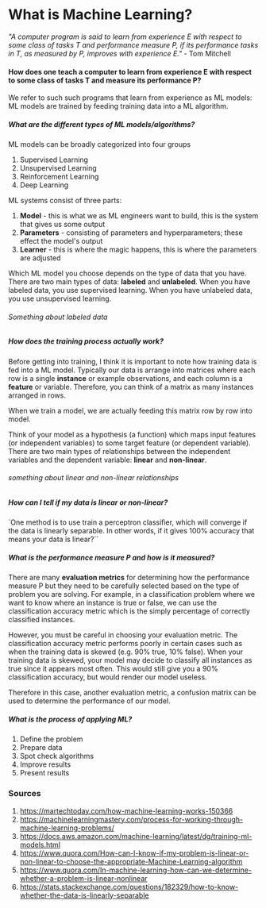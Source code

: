 # What is Machine Learning?

*"A computer program is said to learn from experience E with respect to some class of tasks T and performance measure P, if its performance tasks in T, as measured by P, improves with experience E."* - Tom Mitchell

#### How does one teach a computer to learn from experience E with respect to some class of tasks T and measure its performance P?

We refer to such such programs that learn from experience as ML models: ML models are trained by feeding training data into a ML algorithm.

##### What are the different types of ML models/algorithms?

ML models can be broadly categorized into four groups
1. Supervised Learning
2. Unsupervised Learning
3. Reinforcement Learning
4. Deep Learning

ML systems consist of three parts:
1. **Model** - this is what we as ML engineers want to build, this is the system that gives us some output
2. **Parameters** - consisting of parameters and hyperparameters; these effect the model's output
3. **Learner** - this is where the magic happens, this is where the parameters are adjusted

Which ML model you choose depends on the type of data that you have. There are two main types of data: **labeled** and **unlabeled**. When you have labeled data, you use supervised learning. When you have unlabeled data, you use unsupervised learning.

###### Something about labeled data

##### How does the training process actually work?

Before getting into training, I think it is important to note how training data is fed into a ML model. Typically our data is arrange into matrices where each row is a single **instance** or example observations, and each column is a **feature** or variable. Therefore, you can think of a matrix as many instances arranged in rows.

When we train a model, we are actually feeding this matrix row by row into model.

Think of your model as a hypothesis (a function) which maps input features (or independent variables) to some target feature (or dependent variable). There are two main types of relationships between the independent variables and the dependent variable: **linear** and **non-linear**.

###### something about linear and non-linear relationships

##### How can I tell if my data is linear or non-linear?

`One method is to use train a perceptron classifier, which will converge if the data is linearly separable. In other words, if it gives 100% accuracy that means your data is linear?``

##### What is the performance measure P and how is it measured?

There are many **evaluation metrics** for determining how the performance measure P but they need to be carefully selected based on the type of problem you are solving. For example, in a classification problem where we want to know where an instance is true or false, we can use the classification accuracy metric which is the simply percentage of correctly classified instances.

However, you must be careful in choosing your evaluation metric. The classification accuracy metric performs poorly in certain cases such as when the training data is skewed (e.g. 90% true, 10% false). When your training data is skewed, your model may decide to classify all instances as true since it appears most often. This would still give you a 90% classification accuracy, but would render our model useless.

Therefore in this case, another evaluation metric, a confusion matrix can be used to determine the performance of our model.

##### What is the process of applying ML?
1. Define the problem
2. Prepare data
3. Spot check algorithms
4. Improve results
5. Present results


### Sources
1. https://martechtoday.com/how-machine-learning-works-150366
2. https://machinelearningmastery.com/process-for-working-through-machine-learning-problems/
3. https://docs.aws.amazon.com/machine-learning/latest/dg/training-ml-models.html
4. https://www.quora.com/How-can-I-know-if-my-problem-is-linear-or-non-linear-to-choose-the-appropriate-Machine-Learning-algorithm
5. https://www.quora.com/In-machine-learning-how-can-we-determine-whether-a-problem-is-linear-nonlinear
6. https://stats.stackexchange.com/questions/182329/how-to-know-whether-the-data-is-linearly-separable
